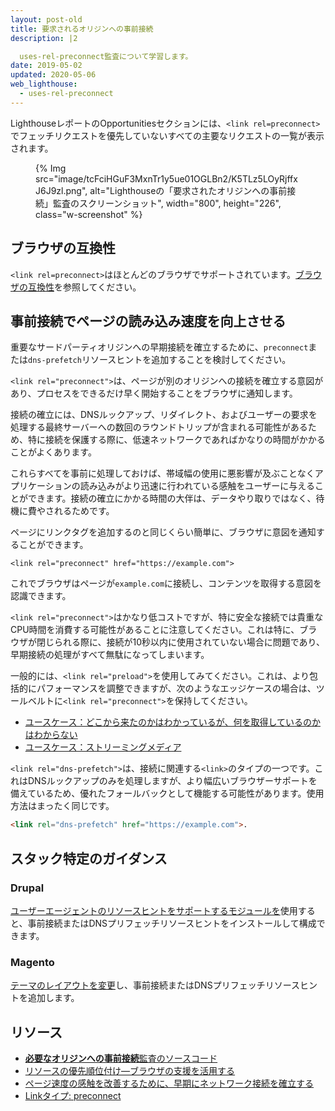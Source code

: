 ```yaml
---
layout: post-old
title: 要求されるオリジンへの事前接続
description: |2

  uses-rel-preconnect監査について学習します。
date: 2019-05-02
updated: 2020-05-06
web_lighthouse:
  - uses-rel-preconnect
---
```


LighthouseレポートのOpportunitiesセクションには、`<link rel=preconnect>`でフェッチリクエストを優先していないすべての主要なリクエストの一覧が表示されます。

<figure class="w-figure">{% Img src="image/tcFciHGuF3MxnTr1y5ue01OGLBn2/K5TLz5LOyRjffxJ6J9zl.png", alt="Lighthouseの「要求されたオリジンへの事前接続」監査のスクリーンショット", width="800", height="226", class="w-screenshot" %}</figure>

## ブラウザの互換性

`<link rel=preconnect>`はほとんどのブラウザでサポートされています。[ブラウザの互換性](https://developer.mozilla.org/docs/Web/HTML/Link_types/preconnect#Browser_compatibility)を参照してください。

## 事前接続でページの読み込み速度を向上させる

重要なサードパーティオリジンへの早期接続を確立するために、`preconnect`または`dns-prefetch`リソースヒントを追加することを検討してください。

`<link rel="preconnect">`は、ページが別のオリジンへの接続を確立する意図があり、プロセスをできるだけ早く開始することをブラウザに通知します。

接続の確立には、DNSルックアップ、リダイレクト、およびユーザーの要求を処理する最終サーバーへの数回のラウンドトリップが含まれる可能性があるため、特に接続を保護する際に、低速ネットワークであればかなりの時間がかかることがよくあります。

これらすべてを事前に処理しておけば、帯域幅の使用に悪影響が及ぶことなくアプリケーションの読み込みがより迅速に行われている感触をユーザーに与えることができます。接続の確立にかかる時間の大伴は、データやり取りではなく、待機に費やされるためです。

ページにリンクタグを追加するのと同じくらい簡単に、ブラウザに意図を通知することができます。

`<link rel="preconnect" href="https://example.com">`

これでブラウザはページが`example.com`に接続し、コンテンツを取得する意図を認識できます。

`<link rel="preconnect">`はかなり低コストですが、特に安全な接続では貴重なCPU時間を消費する可能性があることに注意してください。これは特に、ブラウザが閉じられる際に、接続が10秒以内に使用されていない場合に問題であり、早期接続の処理がすべて無駄になってしまいます。

一般的には、`<link rel="preload">`を使用してみてください。これは、より包括的にパフォーマンスを調整できますが、次のようなエッジケースの場合は、ツールベルトに`<link rel="preconnect">`を保持してください。

- [ユースケース：どこから来たのかはわかっているが、何を取得しているのかはわからない](https://developers.google.com/web/fundamentals/performance/resource-prioritization#use-case_knowing_where_from_but_not_what_youre_fetching)
- [ユースケース：ストリーミングメディア](https://developers.google.com/web/fundamentals/performance/resource-prioritization#use-case_knowing_where_from_but_not_what_youre_fetching)

`<link rel="dns-prefetch">`は、接続に関連する`<link>`のタイプの一つです。これはDNSルックアップのみを処理しますが、より幅広いブラウザーサポートを備えているため、優れたフォールバックとして機能する可能性があります。使用方法はまったく同じです。

```html
<link rel="dns-prefetch" href="https://example.com">.
```

## スタック特定のガイダンス

### Drupal

[ユーザーエージェントのリソースヒントをサポートするモジュールを](https://www.drupal.org/project/project_module?f%5B0%5D=&f%5B1%5D=&f%5B2%5D=&f%5B3%5D=&f%5B4%5D=sm_field_project_type%3Afull&f%5B5%5D=&f%5B6%5D=&text=dns-prefetch&solrsort=iss_project_release_usage+desc&op=Search)使用すると、事前接続またはDNSプリフェッチリソースヒントをインストールして構成できます。

### Magento

[テーマのレイアウトを変更](https://devdocs.magento.com/guides/v2.3/frontend-dev-guide/layouts/xml-manage.html)し、事前接続またはDNSプリフェッチリソースヒントを追加します。

## リソース

- [**必要なオリジンへの事前接続**監査のソースコード](https://github.com/GoogleChrome/lighthouse/blob/master/lighthouse-core/audits/uses-rel-preconnect.js)
- [リソースの優先順位付け―ブラウザの支援を活用する](https://developers.google.com/web/fundamentals/performance/resource-prioritization#preconnect)
- [ページ速度の感触を改善するために、早期にネットワーク接続を確立する](/preconnect-and-dns-prefetch/)
- [Linkタイプ: preconnect](https://developer.mozilla.org/docs/Web/HTML/Link_types/preconnect#Browser_compatibility)
